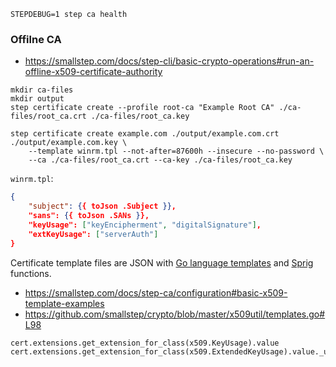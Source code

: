 ```shell
STEPDEBUG=1 step ca health
```

### Offilne CA
* https://smallstep.com/docs/step-cli/basic-crypto-operations#run-an-offline-x509-certificate-authority

```shell
mkdir ca-files
mkdir output
step certificate create --profile root-ca "Example Root CA" ./ca-files/root_ca.crt ./ca-files/root_ca.key

step certificate create example.com ./output/example.com.crt ./output/example.com.key \
    --template winrm.tpl --not-after=87600h --insecure --no-password \
    --ca ./ca-files/root_ca.crt --ca-key ./ca-files/root_ca.key
```

`winrm.tpl`:
```json
{
    "subject": {{ toJson .Subject }},
    "sans": {{ toJson .SANs }},
    "keyUsage": ["keyEncipherment", "digitalSignature"],
    "extKeyUsage": ["serverAuth"]
}
```

Certificate template files are JSON with [Go language templates](https://golang.org/pkg/text/template/)
and [Sprig](https://github.com/Masterminds/sprig) functions.

* https://smallstep.com/docs/step-ca/configuration#basic-x509-template-examples
* https://github.com/smallstep/crypto/blob/master/x509util/templates.go#L98


```python
cert.extensions.get_extension_for_class(x509.KeyUsage).value
cert.extensions.get_extension_for_class(x509.ExtendedKeyUsage).value._usages
```
